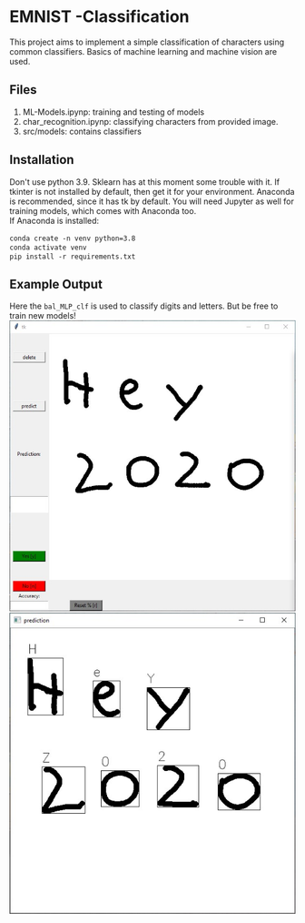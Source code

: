 # EMNIST -Classification
This project aims to implement a simple classification of characters using common classifiers. Basics of machine learning and machine vision are used.
## Files
1. ML-Models.ipynp: training and testing of models
2. char_recognition.ipynp: classifying characters from provided image.
3. src/models: contains classifiers
## Installation
Don't use python 3.9. Sklearn has at this moment some trouble with it.
If tkinter is not installed by default, then get it for your environment. Anaconda is recommended, since it has tk by default. You will need Jupyter as well for training models, which comes with Anaconda too.  
If Anaconda is installed:
```
conda create -n venv python=3.8
conda activate venv
pip install -r requirements.txt
```
## Example Output  
Here the `bal_MLP_clf` is used to classify digits and letters. But be free to train new models!
![ ](https://github.com/NelsonIg/EMINST-Classification/blob/master/images/example_inp.jpg)
![ ](https://github.com/NelsonIg/EMINST-Classification/blob/master/images/example_out.jpg)

